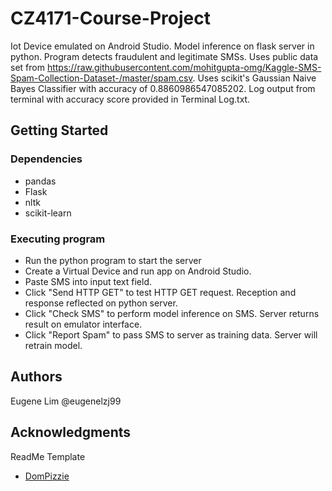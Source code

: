 # CZ4171-Course-Project

Iot Device emulated on Android Studio. Model inference on flask server in python. Program detects fraudulent and legitimate SMSs. Uses public data set from https://raw.githubusercontent.com/mohitgupta-omg/Kaggle-SMS-Spam-Collection-Dataset-/master/spam.csv. Uses scikit's Gaussian Naive Bayes Classifier with accuracy of 0.8860986547085202. Log output from terminal with accuracy score provided in Terminal Log.txt.

## Getting Started

### Dependencies

* pandas
* Flask
* nltk
* scikit-learn

### Executing program

* Run the python program to start the server
* Create a Virtual Device and run app on Android Studio.
* Paste SMS into input text field.
* Click "Send HTTP GET" to test HTTP GET request. Reception and response reflected on python server.
* Click "Check SMS" to perform model inference on SMS. Server returns result on emulator interface.
* Click "Report Spam" to pass SMS to server as training data. Server will retrain model.

## Authors

Eugene Lim @eugenelzj99

## Acknowledgments

ReadMe Template
* [DomPizzie](https://github.com/DomPizzie/7a5ff55ffa9081f2de27c315f5018afc)
